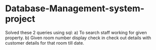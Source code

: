 # Database-Management-system-project
Solved these 2 queries using sql: a) To search staff working for given property. b) Given room number display check in check out details with customer details for that room till date.
